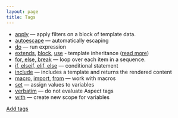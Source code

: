 ```yaml
---
layout: page
title: Tags
---
```


<!-- {% raw %} -->

* [apply](./tags/apply.md) — apply filters on a block of template data.
* [autoescape](./tags/autoescape.md) — automatically escaping
* [do](./tags/do.md) — run expression
* [extends](./tags/extends.md), [block](./tags/extends.md#block), [use](./tags/extends.md#use) - 
  template inheritance ([read more](./syntax.md#template-inheritance))
* [for, else, break](./tags/for.md) — loop over each item in a sequence.
* [if, elseif, elif, else](./tags/if.md) — conditional statement
* [include](./tags/include.md) — includes a template and returns the rendered content
* [macro](./tags/macro.md), [import](./tags/macro.md#importing-macros), [from](./tags/macro.md#importing-macros) — work with macros
* [set](./tags/set.md) — assign values to variables
* [verbatim](./tags/verbatim.md) — do not evaluate Aspect tags
* [with](./tags/with.md) — create new scope for variables

[Add tags](./api.md#add-tags)

<!-- {% endraw %} -->